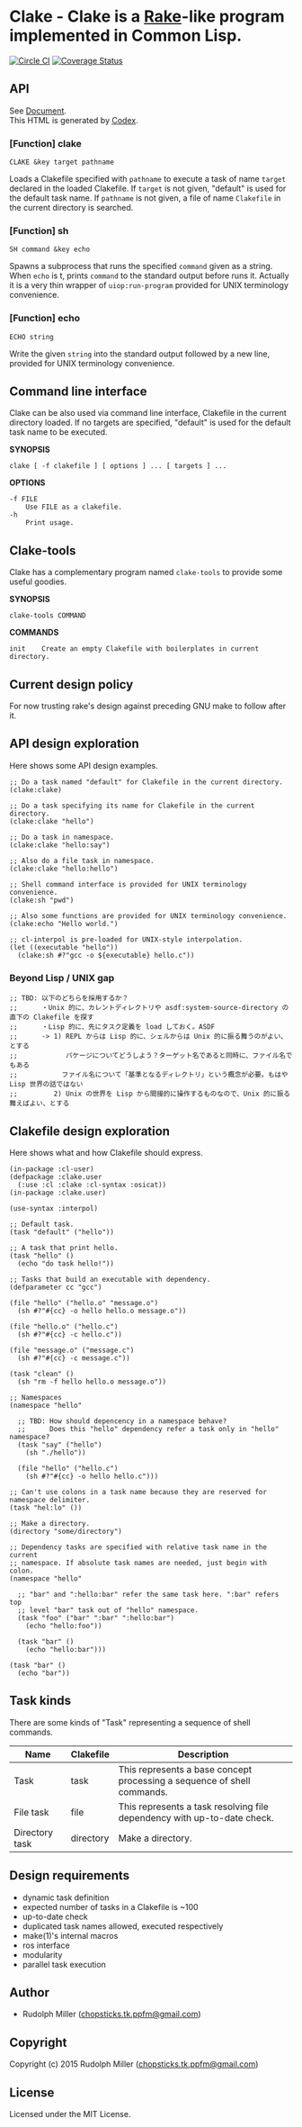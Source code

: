 # Clake - Clake is a [Rake](https://github.com/ruby/rake)-like program implemented in Common Lisp.
[![Circle CI](https://circleci.com/gh/takagi/clake.svg?style=shield)](https://circleci.com/gh/takagi/clake)
[![Coverage Status](https://coveralls.io/repos/takagi/clake/badge.svg?branch=master&service=github)](https://coveralls.io/github/takagi/clake?branch=master)

## API

See [Document](https://rudolph-miller.github.io/clake/overview.html).  
This HTML is generated by [Codex](https://github.com/CommonDoc/codex).

### [Function] clake

    CLAKE &key target pathname

Loads a Clakefile specified with `pathname` to execute a task of name `target` declared in the loaded Clakefile. If `target` is not given, "default" is used for the default task name. If `pathname` is not given, a file of name `Clakefile` in the current directory is searched.

### [Function] sh

    SH command &key echo

Spawns a subprocess that runs the specified `command` given as a string. When `echo` is t, prints `command` to the standard output before runs it. Actually it is a very thin wrapper of `uiop:run-program` provided for UNIX terminology convenience.

### [Function] echo

    ECHO string

Write the given `string` into the standard output followed by a new line, provided for UNIX terminology convenience.

## Command line interface

Clake can be also used via command line interface, Clakefile in the current directory loaded. If no targets are specified, "default" is used for the default task name to be executed.

**SYNOPSIS**

    clake [ -f clakefile ] [ options ] ... [ targets ] ...

**OPTIONS**

    -f FILE
        Use FILE as a clakefile.
    -h
        Print usage.

## Clake-tools

Clake has a complementary program named `clake-tools` to provide some useful goodies.

**SYNOPSIS**

    clake-tools COMMAND

**COMMANDS**

    init    Create an empty Clakefile with boilerplates in current directory.

## Current design policy

For now trusting rake's design against preceding GNU make to follow after it.

## API design exploration

Here shows some API design examples. 

    ;; Do a task named "default" for Clakefile in the current directory.
    (clake:clake)
    
    ;; Do a task specifying its name for Clakefile in the current directory.
    (clake:clake "hello")
    
    ;; Do a task in namespace.
    (clake:clake "hello:say")
    
    ;; Also do a file task in namespace.
    (clake:clake "hello:hello")
    
    ;; Shell command interface is provided for UNIX terminology convenience.
    (clake:sh "pwd")

    ;; Also some functions are provided for UNIX terminology convenience.
    (clake:echo "Hello world.")

    ;; cl-interpol is pre-loaded for UNIX-style interpolation.
    (let ((executable "hello"))
      (clake:sh #?"gcc -o ${executable} hello.c"))

### Beyond Lisp / UNIX gap

    ;; TBD: 以下のどちらを採用するか？
    ;;      ・Unix 的に、カレントディレクトリや asdf:system-source-directory の直下の Clakefile を探す
    ;;      ・Lisp 的に、先にタスク定義を load しておく。ASDF
    ;;      -> 1) REPL からは Lisp 的に、シェルからは Unix 的に振る舞うのがよい、とする
    ;;            パケージについてどうしよう？ターゲット名であると同時に、ファイル名でもある
    ;;           ファイル名について「基準となるディレクトリ」という概念が必要。もはや Lisp 世界の話ではない
    ;;         2) Unix の世界を Lisp から間接的に操作するものなので、Unix 的に振る舞えばよい、とする

## Clakefile design exploration

Here shows what and how Clakefile should express.

    (in-package :cl-user)
    (defpackage :clake.user
      (:use :cl :clake :cl-syntax :osicat))
    (in-package :clake.user)
    
    (use-syntax :interpol)

    ;; Default task.
    (task "default" ("hello"))
    
    ;; A task that print hello.
    (task "hello" ()
      (echo "do task hello!"))

    ;; Tasks that build an executable with dependency.
    (defparameter cc "gcc")
    
    (file "hello" ("hello.o" "message.o")
      (sh #?"#{cc} -o hello hello.o message.o"))

    (file "hello.o" ("hello.c")
      (sh #?"#{cc} -c hello.c"))

    (file "message.o" ("message.c")
      (sh #?"#{cc} -c message.c"))

    (task "clean" ()
      (sh "rm -f hello hello.o message.o"))

    ;; Namespaces
    (namespace "hello"
    
      ;; TBD: How should depencency in a namespace behave?
      ;;      Does this "hello" dependency refer a task only in "hello" namespace?
      (task "say" ("hello")
        (sh "./hello"))
      
      (file "hello" ("hello.c")
        (sh #?"#{cc} -o hello hello.c")))

    ;; Can't use colons in a task name because they are reserved for namespace delimiter.
    (task "hel:lo" ())

    ;; Make a directory.
    (directory "some/directory")

    ;; Dependency tasks are specified with relative task name in the current
    ;; namespace. If absolute task names are needed, just begin with colon.
    (namespace "hello"

      ;; "bar" and ":hello:bar" refer the same task here. ":bar" refers top
      ;; level "bar" task out of "hello" namespace.
      (task "foo" ("bar" ":bar" ":hello:bar")
        (echo "hello:foo"))

      (task "bar" ()
        (echo "hello:bar")))

    (task "bar" ()
      (echo "bar"))

## Task kinds

There are some kinds of "Task" representing a sequence of shell commands.

|Name|Clakefile|Description|
|---|---|---|
|Task|task|This represents a base concept processing a sequence of shell commands.|
|File task|file|This represents a task resolving file dependency with up-to-date check.|
|Directory task|directory|Make a directory.|

## Design requirements
- dynamic task definition
- expected number of tasks in a Clakefile is ~100
- up-to-date check
- duplicated task names allowed, executed respectively
- make(1)'s internal macros
- ros interface
- modularity
- parallel task execution

## Author

* Rudolph Miller (chopsticks.tk.ppfm@gmail.com)

## Copyright

Copyright (c) 2015 Rudolph Miller (chopsticks.tk.ppfm@gmail.com)

## License

Licensed under the MIT License.
